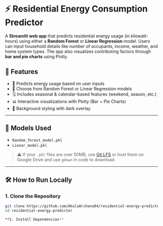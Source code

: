 # ⚡ Residential Energy Consumption Predictor

A **Streamlit web app** that predicts residential energy usage (in kilowatt-hours) using either a **Random Forest** or **Linear Regression** model. Users can input household details like number of occupants, income, weather, and home system types. The app also visualizes contributing factors through **bar and pie charts** using Plotly.

## 🌟 Features

- 🔮 Predicts energy usage based on user inputs
- 🧠 Choose from Random Forest or Linear Regression models
- 🗓️ Includes seasonal & calendar-based features (weekend, season, etc.)
- 📊 Interactive visualizations with Plotly (Bar + Pie Charts)
- 🎨 Background styling with dark overlay

---

## 🧠 Models Used

- `Random_forest_model.pkl`
- `Linear_model.pkl`

> ⚠️ If your `.pkl` files are over 50MB, use [Git LFS](https://git-lfs.github.com/) or host them on Google Drive and use `gdown` in code to download.

---

## 🛠️ How to Run Locally

### 1. Clone the Repository

```bash
git clone https://github.com/AkulaArchana04/residential-energy-predictor.git
cd residential-energy-predictor

**2. Install Dependencies**


